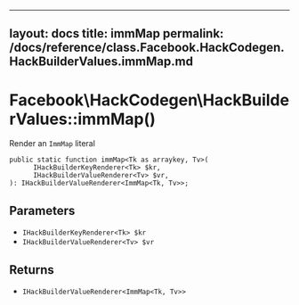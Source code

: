 
***

layout: docs
title: immMap
permalink: /docs/reference/class.Facebook.HackCodegen.HackBuilderValues.immMap.md
---







# Facebook\\HackCodegen\\HackBuilderValues::immMap()




Render an ` ImmMap ` literal




``` Hack
public static function immMap<Tk as arraykey, Tv>(
      IHackBuilderKeyRenderer<Tk> $kr,
      IHackBuilderValueRenderer<Tv> $vr,
): IHackBuilderValueRenderer<ImmMap<Tk, Tv>>;
```




## Parameters




* ` IHackBuilderKeyRenderer<Tk> $kr `
* ` IHackBuilderValueRenderer<Tv> $vr `




## Returns




- ` IHackBuilderValueRenderer<ImmMap<Tk, Tv>> `
